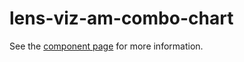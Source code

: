 # lens-viz-am-combo-chart

See the [component page](http://nishacodes.github.io/lens-viz-am-combo-chart) for more information.

